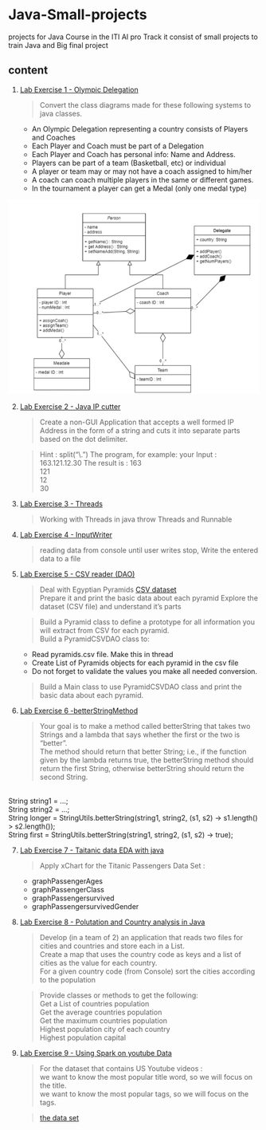 # Java-Small-projects
projects for Java Course in the ITI AI pro Track it consist of small projects to train Java and Big final project
## content 
1. [Lab Exercise 1 - Olympic Delegation](Olympic%20Delegation)
   > Convert the class diagrams made for these following systems to java classes.
    *  An Olympic Delegation representing a country consists of Players and Coaches
    *  Each Player and Coach must be part of a Delegation
    *  Each Player and Coach has personal info: Name and Address.
    *  Players can be part of a team (Basketball, etc) or individual
    *  A player or team may or may not have a coach assigned to him/her
    *  A coach can coach multiple players in the same or different games.
    *  In the tournament a player can get a Medal (only one medal type)


![](Olympic%20Delegation/UML.png)

2. [Lab Exercise 2 - Java IP cutter](Java_IPCutter)
    > Create a non-GUI Application that accepts a well formed IP Address in the form 
of a string and cuts it into separate parts based on the dot delimiter.
    
    >Hint : split(“\\.”)
    The program, for example:
    your Input : 
    163.121.12.30
    The result is :
    163<br>
    121<br>
    12<br>
    30<br>

3. [Lab Exercise 3 - Threads](Try_Thread)
    > Working with Threads in java throw Threads and Runnable

4. [Lab Exercise 4 - InputWriter](InputWriter)
    > reading data from console until user writes stop, Write the entered data to a file

5. [Lab Exercise 5 - CSV reader (DAO) ](PyramidsAnalysis)
    > Deal with Egyptian Pyramids [CSV dataset](https://www.kaggle.com/lsind18/egyptianpyramids) <br>
    > Prepare it and print the basic data about each pyramid
    > Explore the dataset (CSV file) and understand it’s parts

    > Build a Pyramid class to define a prototype for all information you will extract from
CSV for each pyramid. <br> Build a PyramidCSVDAO class to:
      * Read pyramids.csv file. Make this in thread
      * Create List of Pyramids objects for each pyramid in the csv file
      * Do not forget to validate the values you make all needed conversion.

    > Build a Main class to use PyramidCSVDAO class and print the basic data about each
pyramid.

6. [Lab Exercise 6 -betterStringMethod](betterStringMethod)
    > Your goal is to make a method called betterString that takes two Strings and a lambda 
that says whether the first or the two is “better”. 
<br>The method should return that better String; i.e., if the function given by the lambda 
returns true, the betterString method should return the first String, otherwise 
betterString should return the second String.
<br>
String string1 = ...; 
<br>
String string2 = ...; 
<br>
String longer = StringUtils.betterString(string1, string2, (s1, s2) -> s1.length() > s2.length()); <br>
String first = StringUtils.betterString(string1, string2, (s1, s2) -> true);<br>

7. [Lab Exercise 7 - Taitanic data EDA with java ](Taitanic_data_EDA_with_java)
    > Apply xChart for the Titanic Passengers Data Set :
   * graphPassengerAges
   * graphPassengerClass
   * graphPassengersurvived
   * graphPassengersurvivedGender

8. [Lab Exercise 8 - Polutation and Country analysis in Java](Polutation%20and%20Country%20analysis%20in%20Java)
    > Develop (in a team of 2) an application that reads two files for cities and countries 
and store each in a List. <br>
Create a map that uses the country code as keys and a list of cities as the value for 
each country. <br>
For a given country code (from Console) sort the cities according to the population

    > Provide classes or methods to get the following:
<br> Get a List of countries population
<br> Get the average countries population
<br> Get the maximum countries population
<br> Highest population city of each country
<br> Highest population capital

9. [Lab Exercise 9 - Using Spark on youtube Data](SaprkOnyoutubedata)
    >  For the dataset that contains US Youtube videos :
<br> we want to know the most popular title word, so we will focus on the title.
<br> we want to know the most popular tags, so we will focus on the tags.

    > [the data set]( https://www.kaggle.com/datasnaek/youtube-new)


